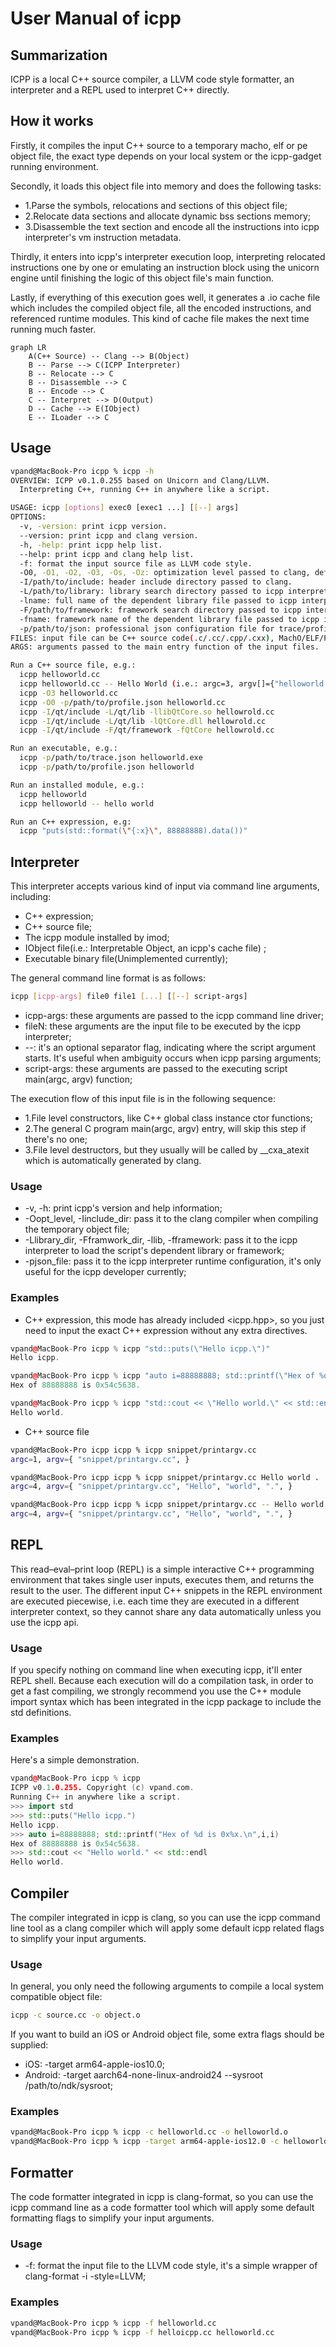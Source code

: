 # User Manual of icpp
## Summarization
ICPP is a local C++ source compiler, a LLVM code style formatter, an interpreter and a REPL used to interpret C++ directly.

## How it works
Firstly, it compiles the input C++ source to a temporary macho, elf or pe object file, the exact type depends on your local system or the icpp-gadget running environment.

Secondly, it loads this object file into memory and does the following tasks:
 * 1.Parse the symbols, relocations and sections of this object file;
 * 2.Relocate data sections and allocate dynamic bss sections memory;
 * 3.Disassemble the text section and encode all the instructions into icpp interpreter's vm instruction metadata.

Thirdly, it enters into icpp's interpreter execution loop, interpreting relocated instructions one by one or emulating an instruction block using the unicorn engine until finishing the logic of this object file's main function.

Lastly, if everything of this execution goes well, it generates a .io cache file which includes the compiled object file, all the encoded instructions, and referenced runtime modules. This kind of cache file makes the next time running much faster.
```mermaid
graph LR
    A(C++ Source) -- Clang --> B(Object)
    B -- Parse --> C(ICPP Interpreter)
    B -- Relocate --> C
    B -- Disassemble --> C
    B -- Encode --> C
    C -- Interpret --> D(Output)
    D -- Cache --> E(IObject)
    E -- ILoader --> C
```

## Usage
```sh
vpand@MacBook-Pro icpp % icpp -h              
OVERVIEW: ICPP v0.1.0.255 based on Unicorn and Clang/LLVM.
  Interpreting C++, running C++ in anywhere like a script.

USAGE: icpp [options] exec0 [exec1 ...] [[--] args]
OPTIONS:
  -v, -version: print icpp version.
  --version: print icpp and clang version.
  -h, -help: print icpp help list.
  --help: print icpp and clang help list.
  -f: format the input source file as LLVM code style.
  -O0, -O1, -O2, -O3, -Os, -Oz: optimization level passed to clang, default to -O2.
  -I/path/to/include: header include directory passed to clang.
  -L/path/to/library: library search directory passed to icpp interpreter.
  -lname: full name of the dependent library file passed to icpp interpreter, e.g.: liba.dylib, liba.so, a.dll.
  -F/path/to/framework: framework search directory passed to icpp interpreter.
  -fname: framework name of the dependent library file passed to icpp interpreter.
  -p/path/to/json: professional json configuration file for trace/profile/plugin/etc..
FILES: input file can be C++ source code(.c/.cc/.cpp/.cxx), MachO/ELF/PE executable.
ARGS: arguments passed to the main entry function of the input files.

Run a C++ source file, e.g.:
  icpp helloworld.cc
  icpp helloworld.cc -- Hello World (i.e.: argc=3, argv[]={"helloworld.cc", "Hello", "World"})
  icpp -O3 helloworld.cc
  icpp -O0 -p/path/to/profile.json helloworld.cc
  icpp -I/qt/include -L/qt/lib -llibQtCore.so hellowrold.cc
  icpp -I/qt/include -L/qt/lib -lQtCore.dll hellowrold.cc
  icpp -I/qt/include -F/qt/framework -fQtCore hellowrold.cc

Run an executable, e.g.:
  icpp -p/path/to/trace.json helloworld.exe
  icpp -p/path/to/profile.json helloworld

Run an installed module, e.g.:
  icpp helloworld
  icpp helloworld -- hello world

Run an C++ expression, e.g:
  icpp "puts(std::format(\"{:x}\", 88888888).data())"
```

## Interpreter
This interpreter accepts various kind of input via command line arguments, including:
 * C++ expression;
 * C++ source file;
 * The icpp module installed by imod;
 * IObject file(i.e.: Interpretable Object, an icpp's cache file) ;
 * Executable binary file(Unimplemented currently);

The general command line format is as follows:
```sh
icpp [icpp-args] file0 file1 [...] [[--] script-args]
```
 * icpp-args: these arguments are passed to the icpp command line driver;
 * fileN: these arguments are the input file to be executed by the icpp interpreter;
 * --: it's an optional separator flag, indicating where the script argument starts. It's useful when ambiguity occurs when icpp parsing arguments;
 * script-args: these arguments are passed to the executing script main(argc, argv) function;

The execution flow of this input file is in the following sequence:
 * 1.File level constructors, like C++ global class instance ctor functions;
 * 2.The general C program main(argc, argv) entry, will skip this step if there's no one;
 * 3.File level destructors, but they usually will be called by __cxa_atexit which is automatically generated by clang.

### Usage
 * -v, -h: print icpp's version and help information;
 * -Oopt_level, -Iinclude_dir: pass it to the clang compiler when compiling the temporary object file;
 * -Llibrary_dir, -Fframwork_dir, -llib, -fframework: pass it to the icpp interpreter to load the script's dependent library or framework;
 * -pjson_file: pass it to the icpp interpreter runtime configuration, it's only useful for the icpp developer currently;

### Examples
 * C++ expression, this mode has already included <icpp.hpp>, so you just need to input the exact C++ expression without any extra directives.
```cpp
vpand@MacBook-Pro icpp % icpp "std::puts(\"Hello icpp.\")"
Hello icpp.

vpand@MacBook-Pro icpp % icpp "auto i=88888888; std::printf(\"Hex of %d is 0x%x.\", i, i)"
Hex of 88888888 is 0x54c5638.

vpand@MacBook-Pro icpp % icpp "std::cout << \"Hello world.\" << std::endl"              
Hello world.
```

 * C++ source file
```sh
vpand@MacBook-Pro icpp icpp % icpp snippet/printargv.cc 
argc=1, argv={ "snippet/printargv.cc", }

vpand@MacBook-Pro icpp icpp % icpp snippet/printargv.cc Hello world .
argc=4, argv={ "snippet/printargv.cc", "Hello", "world", ".", }

vpand@MacBook-Pro icpp icpp % icpp snippet/printargv.cc -- Hello world .
argc=4, argv={ "snippet/printargv.cc", "Hello", "world", ".", }
```

## REPL
This read–eval–print loop (REPL) is a simple interactive C++ programming environment that takes single user inputs, executes them, and returns the result to the user. The different input C++ snippets in the REPL environment are executed piecewise, i.e. each time they are executed in a different interpreter context, so they cannot share any data automatically unless you use the icpp api.

### Usage
If you specify nothing on command line when executing icpp, it'll enter REPL shell. Because each execution will do a compilation task, in order to get a fast compiling, we strongly recommend you use the C++ module import syntax which has been integrated in the icpp package to include the std definitions.

### Examples
Here's a simple demonstration.
```cpp
vpand@MacBook-Pro icpp % icpp
ICPP v0.1.0.255. Copyright (c) vpand.com.
Running C++ in anywhere like a script.
>>> import std
>>> std::puts("Hello icpp.")
Hello icpp.
>>> auto i=88888888; std::printf("Hex of %d is 0x%x.\n",i,i)
Hex of 88888888 is 0x54c5638.
>>> std::cout << "Hello world." << std::endl
Hello world.
```

## Compiler
The compiler integrated in icpp is clang, so you can use the icpp command line tool as a clang compiler which will apply some default icpp related flags to simplify your input arguments.

### Usage
In general, you only need the following arguments to compile a local system compatible object file:
```sh
icpp -c source.cc -o object.o
```
If you want to build an iOS or Android object file, some extra flags should be supplied:
 * iOS: -target arm64-apple-ios10.0;
 * Android: -target aarch64-none-linux-android24 --sysroot /path/to/ndk/sysroot;

### Examples
```sh
vpand@MacBook-Pro icpp % icpp -c helloworld.cc -o helloworld.o
vpand@MacBook-Pro icpp % icpp -target arm64-apple-ios12.0 -c helloworld.cc -o helloworld.o
```

## Formatter
The code formatter integrated in icpp is clang-format, so you can use the icpp command line as a code formatter tool which will apply some default formatting flags to simplify your input arguments.

### Usage
 * -f: format the input file to the LLVM code style, it's a simple wrapper of clang-format -i -style=LLVM;

### Examples
```sh
vpand@MacBook-Pro icpp % icpp -f helloworld.cc
vpand@MacBook-Pro icpp % icpp -f helloicpp.cc helloworld.cc
```
